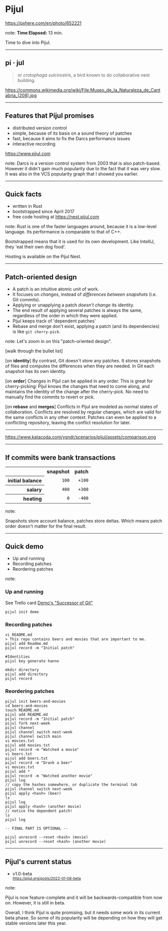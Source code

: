 <!-- .slide: data-background="img/background/usb-sticks.jpg" data-background-color="black" data-background-opacity="0.3"-->

# Pijul

<https://pxhere.com/en/photo/652221>  <!-- .element: class="attribution" -->

note: 
**Time Elapsed:** 13 min.

Time to dive into Pijul.

---

<!-- .slide: data-background="img/background/pijul.jpg" data-background-color="black" data-background-opacity="0.8"-->
## pi · jul <!-- .element: class="stroke" -->

<blockquote class="explanation">
    or <em>crotophaga sulcirostris</em>, a bird known to do collaborative nest building.
</blockquote>

<https://commons.wikimedia.org/wiki/File:Museo_de_la_Naturaleza_de_Cantabria_(208).jpg> <!-- .element: class="attribution" -->

---

## Features that Pijul promises

* distributed version control <!-- .element: class="fragment fade-in-then-semi-out" -->
* simple, because of its basis on a sound theory of patches <!-- .element: class="fragment fade-in-then-semi-out" -->
* fast, because it aims to fix the Darcs performance issues <!-- .element: class="fragment fade-in-then-semi-out" -->
* interactive recording <!-- .element: class="fragment fade-in-then-semi-out" -->

<https://www.pijul.com> <!-- element: class="attribution" -->

note:
Darcs is a version control system from 2003 that is also patch-based.
However it didn't gain much popularity due to the fact that it was very slow.
It was also in the VCS popularity graph that I showed you earlier.

---

## Quick facts

<ul>
    <li class="fragment fade-in-then-semi-out">written in Rust
    <li class="fragment fade-in-then-semi-out">bootstrapped since April 2017
    <li class="fragment fade-in-then-semi-out">free code hosting at 
    <a href="https://nest.pijul.com">https://nest.pijul.com</a> 
</ul>

note:
Rust is one of the faster languages around, because it is a low-level language.
Its performance is comparable to that of C++.

Bootstrapped means that it is used for its own development.
Like IntelliJ, they 'eat their own dog food'.

Hosting is available on the Pijul Nest.

---

## Patch-oriented design


<ul>
    <li class="fragment fade-in-then-semi-out">A patch is an intuitive atomic unit of work.</li>
    <li class="fragment fade-in-then-semi-out">It focuses on <em>changes</em>, instead of <em>differences between snapshots</em> (i.e. Git commits).</li>
    <li class="fragment fade-in-then-semi-out">Applying or unapplying a patch <em>doesn't change</em> its identity.</li>
    <li class="fragment fade-in-then-semi-out">The end result of applying several patches is always the same, regardless of the order in which they were applied.</li>
    <li class="fragment fade-in-then-semi-out">Pijul keeps track of 'dependent patches'</li>
    <li class="fragment fade-in-then-semi-out">Rebase and merge don't exist, applying a patch (and its dependencies) is like <code>git cherry-pick</code>.</li>
</ul>

note:
Let's zoom in on this "patch-oriented design".

[walk through the bullet list]

[on **identity**]
By contrast, Git doesn't store any patches.
It stores snapshots of files and computes the differences when they are needed.
In Git each snapshot has its own identity. 

[on **order**]
Changes in Pijul can be applied in any order. This is great for cherry-picking: Pijul knows the changes that need to come along, and maintains the identity of the change after the cherry-pick. No need to manually find the commits to revert or pick.

[on **rebase** and **merges**]
Conflicts in Pijul are modeled as normal states of collaboration.
Conflicts are resolved by regular changes, which are valid for the same conflicts in any other context.
Patches can even be applied to a conflicting repository, leaving the conflict resolution for later.

---

<!-- .slide: data-background="img/snapshot-vs-patch.png" data-background-color="#555" data-background-size="contain"-->

<https://www.katacoda.com/ysndr/scenarios/pijul/assets/comparison.png> <!-- .element class="attribution" -->

---

## If commits were bank transactions

<table>
        <tr>
            <th/>
            <th>snapshot</th>
            <th>patch</th>
        </tr>
        <tr class="fragment">
            <th align="right">initial balance</th>
            <td align="right"><code>100</code></td>
            <td align="right"><code>+100</code></td>
        </tr>  
        <tr class="fragment">
            <th align="right">salary</th>
            <td align="right"><code>400</code></td>
            <td align="right"><code>+300</code></td>
        </tr>
        <tr class="fragment">
            <th align="right">heating</th>
            <td align="right"><code>0</code></td>
            <td align="right"><code>-400</code></td>
        </tr>
</table>


note:

Snapshots store account balance, patches store deltas.
Which means patch order doesn't matter for the final result.

---

## Quick demo

* Up and running
* Recording patches
* Reordering patches

note:

### Up and running

See Trello card [Demo's "Successor of Git"](https://trello.com/c/gfvXNMKg/96-demos-successor-of-git)


    pijul init demo

### Recording patches

    vi README.md
    > This repo contains beers and movies that are important to me.
    pijul add Readme.md
    pijul record -m "Initial patch"

    #Identities
    pijul key generate hanno

    mkdir directory
    pijul add directory
    pijul record

### Reordering patches

    pijul init beers-and-movies
    cd beers-and-movies
    touch README.md
    pijul add README.md
    pijul record -m "Initial patch"
    pijul fork next-week
    pijul channel
    pijul channel switch next-week
    pijul channel switch main
    vi movies.txt
    pijul add movies.txt
    pijul record -m "Watched a movie"
    vi beers.txt
    pijul add beers.txt
    pijul record -m "Drank a beer"
    vi movies.txt
    pijul add * 
    pijul record -m "Watched another movie"
    pijul log
    // copy the hashes somewhere, or duplicate the terminal tab
    pijul channel switch next-week
    pijul apply <hash> (beer)
    ls
    pijul log
    pijul apply <hash> (another movie)
    // notice the dependent patch!
    ls
    pijul log

    -- FINAL PART IS OPTIONAL --

    pijul unrecord --reset <hash> (movie)
    pijul unrecord --reset <hash> (another movie)

---

## Pijul's current status

<ul>
    <li>v1.0-beta</li>
    <small><a href="https://pijul.org/posts/2022-01-08-beta">https://pijul.org/posts/2022-01-08-beta</a></small>
</ul>

note:

Pijul is now feature-complete and it will be backwards-compatible from now on.
However, it is still in beta.

Overall, I think Pijul is quite promising, but it needs some work in its current beta phase.
So some of its popularity will be depending on how they will get stable versions later this year.
